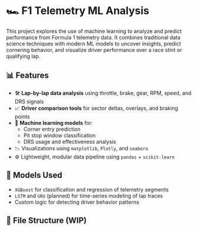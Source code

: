 # 🏎️ F1 Telemetry ML Analysis

This project explores the use of machine learning to analyze and predict performance from Formula 1 telemetry data. It combines traditional data science techniques with modern ML models to uncover insights, predict cornering behavior, and visualize driver performance over a race stint or qualifying lap.

## 📊 Features

- 🛠️ **Lap-by-lap data analysis** using throttle, brake, gear, RPM, speed, and DRS signals
- 📈 **Driver comparison tools** for sector deltas, overlays, and braking points
- 🤖 **Machine learning models** for:
  - Corner entry prediction
  - Pit stop window classification
  - DRS usage and effectiveness analysis
- 📉 Visualizations using `matplotlib`, `Plotly`, and `seaborn`
- ⚙️ Lightweight, modular data pipeline using `pandas` + `scikit-learn`

## 🧠 Models Used

- `XGBoost` for classification and regression of telemetry segments
- `LSTM` and `GRU` (planned) for time-series modeling of lap traces
- Custom logic for detecting driver behavior patterns

## 📁 File Structure (WIP)

